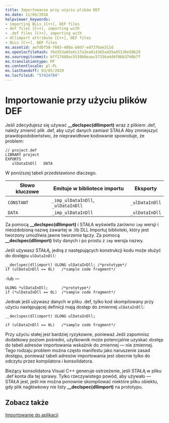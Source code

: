 ```yaml
---
title: Importowanie przy użyciu plików DEF
ms.date: 11/04/2016
helpviewer_keywords:
- importing DLLs [C++], DEF files
- def files [C++], importing with
- .def files [C++], importing with
- dllimport attribute [C++], DEF files
- DLLs [C++], DEF files
ms.assetid: aefdbf50-f603-488a-b0d7-ed737bae311d
ms.openlocfilehash: f6e553a85e6c17a3ea914365ad29ad5136e50629
ms.sourcegitcommit: bff17488ac5538b8eaac57156a4d6f06b37d6b7f
ms.translationtype: MT
ms.contentlocale: pl-PL
ms.lasthandoff: 03/05/2019
ms.locfileid: "57424784"
---
```

# <a name="importing-using-def-files"></a>Importowanie przy użyciu plików DEF

Jeśli zdecydujesz się używać **__declspec(dllimport)** wraz z plikiem .def, należy zmienić plik .def, aby użyć danych zamiast STAŁA Aby zmniejszyć prawdopodobieństwo, że nieprawidłowe kodowanie spowoduje, że problem:

```
// project.def
LIBRARY project
EXPORTS
   ulDataInDll   DATA
```

W poniższej tabeli przedstawiono dlaczego.

|Słowo kluczowe|Emituje w bibliotece importu|Eksporty|
|-------------|---------------------------------|-------------|
|`CONSTANT`|`_imp_ulDataInDll`, `_ulDataInDll`|`_ulDataInDll`|
|`DATA`|`_imp_ulDataInDll`|`_ulDataInDll`|

Za pomocą **__declspec(dllimport)** i STAŁA wyświetla zarówno `imp` wersji i nieozdobioną nazwę zawartej w .lib DLL Importuj biblioteki, który jest tworzony umożliwia jawne tworzenie łączy. Za pomocą **__declspec(dllimport)** listy danych i po prostu z `imp` wersja nazwy.

Jeśli używasz STAŁĄ, jedną z następujących konstrukcji kodu może służyć do dostępu `ulDataInDll`:

```
__declspec(dllimport) ULONG ulDataInDll; /*prototype*/
if (ulDataInDll == 0L)   /*sample code fragment*/
```

\-lub —

```
ULONG *ulDataInDll;      /*prototype*/
if (*ulDataInDll == 0L)  /*sample code fragment*/
```

Jednak jeśli używasz danych w pliku .def, tylko kod skompilowany przy użyciu następującej definicji mają dostęp do zmiennej `ulDataInDll`:

```
__declspec(dllimport) ULONG ulDataInDll;

if (ulDataInDll == 0L)   /*sample code fragment*/
```

Przy użyciu stałej jest bardziej ryzykowne, ponieważ Jeśli zapomnisz dodatkowy poziom pośredni, użytkownik może potencjalnie uzyskać dostęp do tabeli adresów importowania wskaźnik do zmiennej — nie zmiennej. Tego rodzaju problem można często manifestu jako naruszenie zasad dostępu, ponieważ tabeli adresów importowania jest obecnie tylko do odczytu przez kompilatora i konsolidatora.

Bieżący konsolidatora Visual C++ generuje ostrzeżenie, jeśli STAŁĄ w pliku .def konta dla tej sprawy. Tylko rzeczywistego powód, aby używało — STAŁA jest, jeśli nie można ponownie skompilować niektóre pliku obiektu, gdy plik nagłówkowy nie listy **__declspec(dllimport)** na prototypu.

## <a name="see-also"></a>Zobacz także

[Importowanie do aplikacji](../build/importing-into-an-application.md)
